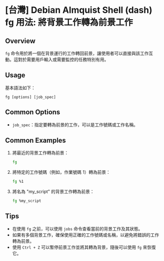 # [台灣] Debian Almquist Shell (dash) fg 用法: 將背景工作轉為前景工作

## Overview
`fg` 命令用於將一個在背景運行的工作轉回前景，讓使用者可以直接與該工作互動。這對於需要用戶輸入或需要監控的任務特別有用。

## Usage
基本語法如下：
```
fg [options] [job_spec]
```

## Common Options
- `job_spec`：指定要轉為前景的工作，可以是工作號碼或工作名稱。

## Common Examples
1. 將最近的背景工作轉為前景：
   ```sh
   fg
   ```

2. 將特定的工作號碼（例如，作業號碼 1）轉為前景：
   ```sh
   fg %1
   ```

3. 將名為 "my_script" 的背景工作轉為前景：
   ```sh
   fg %my_script
   ```

## Tips
- 在使用 `fg` 之前，可以使用 `jobs` 命令查看當前的背景工作及其狀態。
- 如果有多個背景工作，確保使用正確的工作號碼或名稱，以避免將錯誤的工作轉為前景。
- 使用 `Ctrl + Z` 可以暫停前景工作並將其轉為背景，隨後可以使用 `fg` 來恢復它。